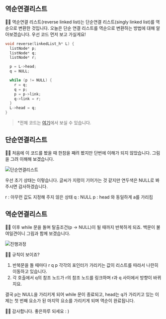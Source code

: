 ## 역순연결리스트

👶🏻 역순연결 리스트(reverse linked list)는 단순연결 리스트(singly linked list)를 역순으로 변환한 것입니다.
오늘은 단순 연결 리스트를 역순으로 변환하는 방법에 대해 알아보겠습니다.
우선 코드 먼저 보고 가실게요!

```c
void reverse(linkedList_h* L) {
  listNode* p;
  listNode* q;
  listNode* r;

  p = L->head;
  q = NULL;

  while (p != NULL) {
    r = q;
    q = p;
    p = p->link;
    q->link = r;
  }
  L->head = q;
}
```

> \*전체 코드는 [여기](https://github.com/ssungbeenkim/clang-datastructure/blob/main/c%EC%9E%90%EB%A3%8C%EA%B5%AC%EC%A1%B0/0502-%EB%8B%A8%EC%88%9C%EC%97%B0%EA%B2%B0%EB%A6%AC%EC%8A%A4%ED%8A%B82.c)에서 보실 수 있습니다.

## 단순연결리스트

👦🏻 처음에 이 코드를 봤을 때 한참을 째려 봤지만 단번에 이해가 되지 않았습니다. 그림을 그려 이해해 보겠습니다.

![단순연결리스트](https://github.com/ssungbeenkim/clang-datastructure/assets/74309458/8dda58b4-fd8d-4caf-8d6e-90e69218494b)

우선 초기 상태는 이렇습니다. 글씨가 지렁이 기어가는 것 같지만 연두색은 NULL로 봐주시면 감사하겠습니다.

r : 아무런 값도 지정해 주지 않은 상태
q : NULL
p : head 와 동일하게 a를 가리킴

## 역순연결리스트

👨🏻 이후 while 문을 돌며 탈출조건(p → NULL)이 될 때까지 반복하게 되죠. 백문이 불여일견이니 그림과 함께 보겠습니다.

![진행과정](https://github.com/ssungbeenkim/clang-datastructure/assets/74309458/ff8eef96-e040-417d-b6eb-37f8333b7b50)

🧓🏻 규칙이 보이죠?

1. 반복문을 돌 때마다 r q p 각각의 포인터가 가리키는 값이 리스트를 따라서 나란히 이동하고 있습니다.
2. 각 호출에서 q의 참조 노드가 r의 참조 노드를 링크하며 r과 q 사이에서 방향이 바뀌지요.

결국 p는 NULL을 가리키게 되어 while 문이 종료되고, head는 q가 가리키고 있는 이제는 첫 번째 요소가 된 마지막 요소를 가리키게 되며 역순이 완료됩니다.

👴🏻 감사합니다. 좋은하루 되세요 : )
